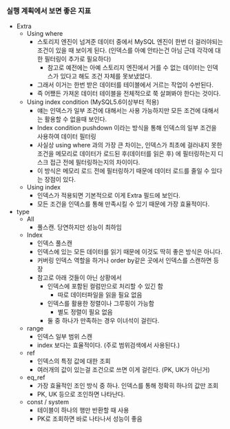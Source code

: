### 실행 계획에서 보면 좋은 지표

- Extra
    - Using where
        - 스토리지 엔진이 넘겨준 데이터 중에서 MySQL 엔진이 한번 더 걸러야되는 조건이 있을 때 보이게 된다. (인덱스를 아예 안타는건 아님 근데 각각에 대한 필터링이 추가로 필요하다)
            - 참고로 예전에는 아예 스토리지 엔진에서 거를 수 없는 데이터는 인덱스가 있다고 해도 조건 자체를 못보냈었다.
        - 그래서 이거는 한번 받은 데이터를 테이블에서 거르는 작업이 수반된다.
        - 즉 어쨌든 가져온 데이터 테이블을 전체적으로 쭉 살펴봐야 한다는 것이다.
    - Using index condition (MySQL5.6이상부터 적용)
        - 얘는 인덱스가 일부 조건에 대해서는 사용 가능하지만 모든 조건에 대해서는 활용할 수 없을때 보인다.
        - Index condition pushdown 이라는 방식을 통해 인덱스의 일부 조건을 사용하여 데이터 필터링
        - 사실상 using where 과의 가장 큰 차이는, 인덱스가 최초에 걸러내지 못한 조건을 메모리로 데이터가 로드된 후(데이터를 읽은 후) 에 필터링하는지 디스크 접근 전에 필터링하는지의 차이이다.
        - 이 방식은 메모리 로드 전에 필터링하기 때문에 데이터 로드를 줄일 수 있다는 장점이 있다.
    - Using index
        - 인덱스가 적용되면 기본적으로 이게 Extra 필드에 보인다.
        - 모든 조건을 인덱스를 통해 만족시킬 수 있기 때문에 가장 효율적이다.
- type
    - All
        - 풀스캔. 당연하지만 성능이 최하임
    - Index
        - 인덱스 풀스캔
        - 인덱스에 있는 모든 데이터를 읽기 때문에 이것도 딱히 좋은 방식은 아니다.
        - 커버링 인덱스 역할을 하거나 order by같은 곳에서 인덱스를 스캔하면 등장
        - 참고로 아래 것들이 아닌 상황에서
            - 인덱스에 포함된 컬럼만으로 처리할 수 있긴 함
                - 따로 데이터파일을 읽을 필요 없음
            - 인덱스를 활용한 정렬이나 그루핑이 가능함
                - 별도 정렬이 필요 없음
            - 둘 중 하나가 만족하는 경우 이녀석이 걸린다.
    - range
        - 인덱스 일부 범위 스캔
        - index 보다는 효율적이다. (주로 범위검색에서 사용된다.)
    - ref
        - 인덱스의 특정 값에 대한 조회
        - 여러개의 값이 있는걸 조건으로 쓰면 이게 걸린다. (PK, UK가 아닌거)
    - eq_ref
        - 가장 효율적인 조인 방식 중 하나. 인덱스를 통해 정확히 하나의 값만 조회
        - PK, UK 등으로 조인하면 나타난다.
    - const / system
        - 테이블이 하나의 행만 반환할 때 사용
        - PK로 조회하면 바로 나타나서 성능이 좋음
